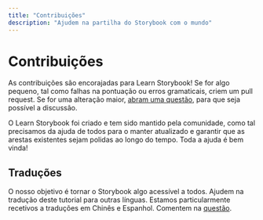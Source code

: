 ```yaml
---
title: "Contribuições"
description: "Ajudem na partilha do Storybook com o mundo"
---
```


# Contribuições

As contribuições são encorajadas para Learn Storybook! Se for algo pequeno, tal como falhas na pontuação ou erros gramaticais, criem um pull request. Se for uma alteração maior, [abram uma questão](https://github.com/chromaui/learnstorybook.com/issues), para que seja possível a discussão.

O Learn Storybook foi criado e tem sido mantido pela comunidade, como tal precisamos da ajuda de todos para o manter atualizado e garantir que as arestas existentes sejam polidas ao longo do tempo. Toda a ajuda é bem vinda!

## Traduções

O nosso objetivo é tornar o Storybook algo acessível a todos. Ajudem na tradução deste tutorial para outras línguas. Estamos particularmente recetivos a traduções em Chinês e Espanhol.
Comentem na [questão](https://github.com/chromaui/learnstorybook.com/issues/3).
